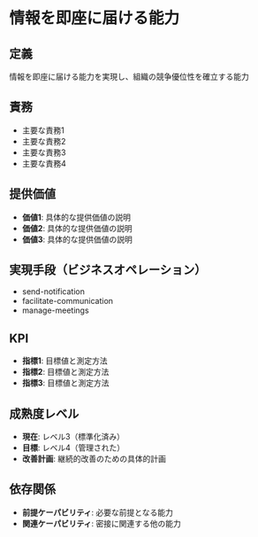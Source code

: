 # 情報を即座に届ける能力

## 定義
情報を即座に届ける能力を実現し、組織の競争優位性を確立する能力

## 責務
- 主要な責務1
- 主要な責務2
- 主要な責務3
- 主要な責務4

## 提供価値
- **価値1**: 具体的な提供価値の説明
- **価値2**: 具体的な提供価値の説明
- **価値3**: 具体的な提供価値の説明

## 実現手段（ビジネスオペレーション）
- send-notification
- facilitate-communication
- manage-meetings

## KPI
- **指標1**: 目標値と測定方法
- **指標2**: 目標値と測定方法
- **指標3**: 目標値と測定方法

## 成熟度レベル
- **現在**: レベル3（標準化済み）
- **目標**: レベル4（管理された）
- **改善計画**: 継続的改善のための具体的計画

## 依存関係
- **前提ケーパビリティ**: 必要な前提となる能力
- **関連ケーパビリティ**: 密接に関連する他の能力

